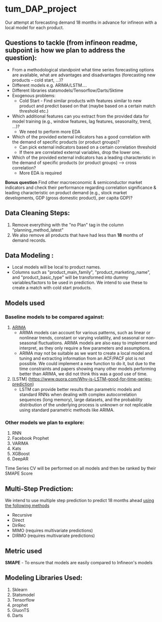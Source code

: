 # tum_DAP_project
Our attempt at forecasting demand 18 months in advance for infineon with a local model for each product.

## Questions to tackle (from infineon readme, subpoint is how we plan to address the question):
- From a methodological standpoint what time series forecasting options are available, what are advantages and disadvantages (forecasting new products – cold start, …)?
 - Different models e.g. ARIMA/LSTM....
 - Different libraries statsmodels/Tensorflow/Darts/Sktime
 - Exogenous problems:
    - Cold Start - Find similar products with features similar to new product and predict based on that (maybe based on a certain match threshold etc.) 
- Which additional features can you extract from the provided data for model training (e.g., window features, lag features, seasonality, trend, …)?
    - We need to perform more EDA
- Which of the provided external indicators has a good correlation with the demand of specific products (or product groups)?
    - Can pick external indicators based on a certain correlation threshold
    - If there are correlated external variables, drop the lower one.
- Which of the provided external indicators has a leading characteristic in the demand of specific products (or product groups) --> cross correlation?
    - More EDA is required

**Bonus question**
Find other macroeconomic & semiconductor market indicators and check their performance regarding correlation significance & leading characteristic on product demand (e.g., stock market developments, GDP (gross domestic product), per capita GDP)?


## Data Cleaning Steps:
1. Remove everything with the "no Plan" tag in the column "planning_method_latest"
2. We also remove all products that have had less than **18** months of demand records.

## Data Modeling :
- Local models will be local to product names.
- Columns such as "product_main_family", "product_marketing_name", and "product_basic_type" will be transformed into dummy variables/factors to be used in prediction. We intend to use these to create a match with cold start products.

## Models used
### Baseline models to be compared against:
1. [ARIMA](https://www.linkedin.com/advice/3/what-advantages-disadvantages-arima-models-forecasting#:~:text=Advantages%20of%20ARIMA%20models&text=ARIMA%20models%20can%20account%20for,a%20few%20parameters%20and%20assumptions.)
    - ARIMA models can account for various patterns, such as linear or nonlinear trends, constant or varying volatility, and seasonal or non-seasonal fluctuations. ARIMA models are also easy to implement and interpret, as they only require a few parameters and assumptions. 
    - ARIMA may not be suitable as we want to create a local model and tuning and extracting information from an ACF/PACF plot is not possible. We could implement a new function to do it, but due to the time constraints and papers showing many other models performing better than ARIMA, we did not think this was a good use of time.
2. [LSTM] (https://www.quora.com/Why-is-LSTM-good-for-time-series-prediction)
    - LSTM can provide better results than parametric models and standard RNNs when dealing with complex autocorrelation sequences (long memory), large datasets, and the probability distribution of the underlying process is unknown or not replicable using standard parametric methods like ARIMA. 

### Other models we plan to explore:
1. RNN
2. Facebook Prophet
3. VARIMA
4. Kats
5. XGBoost
6. DeepAR

Time Series CV will be performed on all models and then be ranked by their SMAPE Score 

## Multi-Step Prediction:
We intend to use multiple step prediction to predict 18 months ahead [using the following methods](https://arxiv.org/pdf/1108.3259.pdf)
- Recursive
- Direct
- DirRec
- MIMO (requires multivariate predictions)
- DIRMO (requires multivariate predictions)

## Metric used
**SMAPE** - To ensure that models are easily compared to Infineon's models

## Modeling Libraries Used:
1. Sklearn
2. Statsmodel
3. Tensorflow
4. prophet
5. GluonTS
6. Darts
